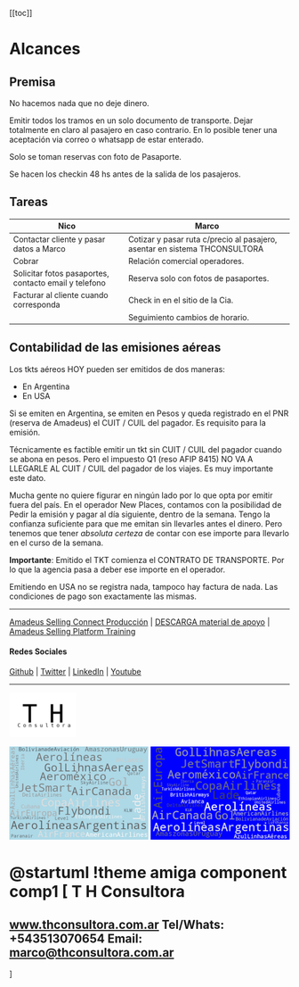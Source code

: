 [[toc]]

# Alcances

## Premisa

No hacemos nada que no deje dinero.

Emitir todos los tramos en un solo documento de transporte.  Dejar totalmente en claro al pasajero en caso contrario.  En lo posible tener una aceptación via correo o whatsapp de estar enterado.

Solo se toman reservas con foto de Pasaporte.

Se hacen los checkin 48 hs antes de la salida de los pasajeros.

## Tareas

|Nico|Marco
|--|--|
|Contactar cliente y pasar datos a Marco|Cotizar y pasar ruta c/precio al pasajero, asentar en sistema THCONSULTORA
|Cobrar|Relación comercial operadores.
|Solicitar fotos pasaportes, contacto email y telefono|Reserva solo con fotos de pasaportes.
|Facturar al cliente cuando corresponda|Check in en el sitio de la Cia.
||Seguimiento cambios de horario.

## Contabilidad de las emisiones aéreas

Los tkts aéreos HOY pueden ser emitidos de dos maneras:

- En Argentina
- En USA

Si se emiten en Argentina, se emiten en Pesos y queda registrado en el PNR (reserva de Amadeus) el CUIT / CUIL del pagador.  Es requisito para la emisión.  

Técnicamente es factible emitir un tkt sin CUIT / CUIL del pagador cuando se abona en pesos.  Pero el impuesto Q1 (reso AFIP 8415) NO VA A LLEGARLE AL CUIT / CUIL del pagador de los viajes.  Es muy importante este dato.

Mucha gente no quiere figurar en ningún lado por lo que opta por emitir fuera del país.  En el operador New Places, contamos con la posibilidad de Pedir la emisión y pagar al día siguiente, dentro de la semana.  Tengo la confianza suficiente para que me emitan sin llevarles antes el dinero.  Pero tenemos que tener *absoluta certeza* de contar con ese importe para llevarlo en el curso de la semana.
 
**Importante**:  Emitido el TKT comienza el CONTRATO DE TRANSPORTE.  Por lo que la agencia pasa a deber ese importe en el operador.

Emitiendo en USA no se registra nada, tampoco hay factura de nada.  Las condiciones de pago son exactamente las mismas.



---

[Amadeus Selling Connect Producción](https://www.sellingplatformconnect.amadeus.com/) | [DESCARGA material de apoyo](https://thconsultora.com.ar/contactus) | [Amadeus Selling Platform Training](https://www.training.sellingplatformconnect.amadeus.com)

#### Redes Sociales

[Github](github.com/marcocenturion) | [Twitter](https://twitter.com/@aulavirtuaturis) | [LinkedIn](https://www.linkedin.com/marco-adrian-centurion) | [Youtube](https://www.youtube.com/channel/UCsJpj4sGM4oMU0vkbDVdHFQ)

---

![Turismo y Hoteleria Consultora](logo_th.png)

![Turismo y Hoteleria Consultora](fondo_aereos2.png)
![Turismo y Hoteleria Consultora](fondo_aereos1.png)

@startuml
!theme amiga
component comp1 [
T H Consultora
==
www.thconsultora.com.ar
Tel/Whats: +543513070654
Email: marco@thconsultora.com.ar 
--
]
